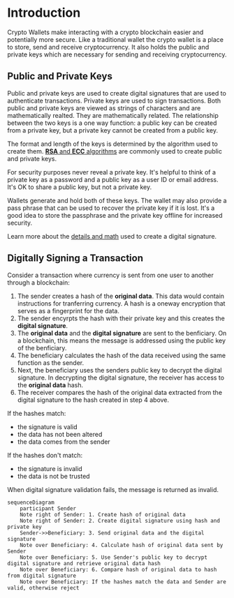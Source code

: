 # Introduction

Crypto Wallets make interacting with a crypto blockchain easier and potentially more secure.  Like a traditional wallet the crypto wallet is a place to store, send and receive cryptocurrency.  It also holds the public and private keys which are necessary for sending and receiving cryptocurrency.

## Public and Private Keys

Public and private keys are used to create digital signatures that are used to authenticate transactions. Private keys are used to sign transactions. Both public and private keys are viewed as strings of characters and are mathematically realted. They are mathematically related. The relationship between the two keys is a one way function: a public key can be created from a private key, but a private key cannot be created from a public key.  

The format and length of the keys is determined by the algorithm used to create them.  [**RSA** and **ECC** algorithms](https://blog.cloudflare.com/a-relatively-easy-to-understand-primer-on-elliptic-curve-cryptography) are commonly used to create public and private keys.   

For security purposes never reveal a private key.  It's helpful to think of a private key as a password and a public key as a user ID or email address.  It's OK to share a public key, but not a private key.  

Wallets generate and hold both of these keys.  The wallet may also provide a pass phrase that can be used to recover the private key if it is lost.  It's a good idea to store the passphrase and the private key offline for increased security.

Learn more about the [details and math](https://learnmeabitcoin.com/beginners/guide/digital-signatures/) used to create a digital signature.

## Digitally Signing a Transaction

Consider a transaction where currency is sent from one user to another through a blockchain: 

1. The sender creates a hash of the **original data**. This data would contain instructions for tranferring currency.  A hash is a oneway encryption that serves as a fingerprint for the data.
1. The sender encyrpts the hash with their private key and this creates the **digital signature**.
2. The **original data** and the **digital signature** are sent to the benficiary.  On a blockchain, this means the message is addressed using the public key of the benficiary.
3.  The beneficiary calculates the hash of the data received using the same function as the sender.
4.  Next, the beneficiary uses the senders public key to decrypt the digital signature.  In decrypting the digital signature, the receiver has access to the **original data** hash.
5. The receiver compares the hash of the original data extracted from the digital signature to the hash created in step 4 above.  

If the hashes match: 
* the signature is valid 
* the data has not been altered
* the data comes from the sender

If the hashes don't match:
* the signature is invalid
* the data is not be trusted

When digital signature validation fails, the message is returned as invalid.

```mermaid
sequenceDiagram
    participant Sender
    Note right of Sender: 1. Create hash of original data
    Note right of Sender: 2. Create digital signature using hash and private key
    Sender->>Beneficiary: 3. Send original data and the digital signature
    Note over Beneficiary: 4. Calculate hash of original data sent by Sender
    Note over Beneficiary: 5. Use Sender's public key to decrypt digital signature and retrieve original data hash
    Note over Beneficiary: 6. Compare hash of original data to hash from digital signature
    Note over Beneficiary: If the hashes match the data and Sender are valid, otherwise reject

```





